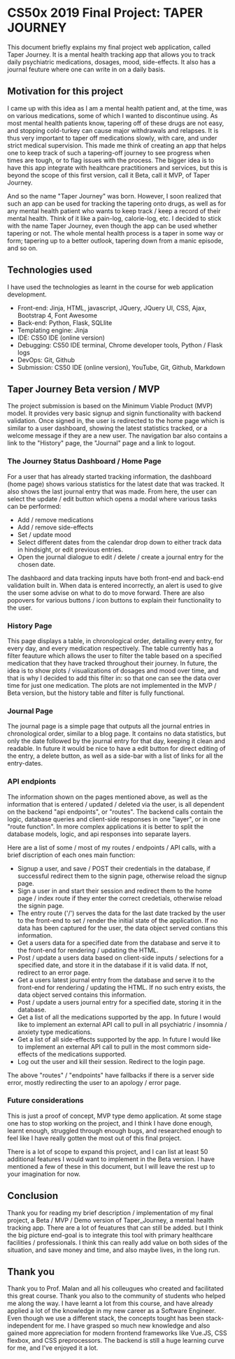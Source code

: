 # CS50x 2019 Final Project: TAPER JOURNEY
This document briefly explains my final project web application, called Taper Journey. It is a mental health tracking app that allows you to track daily psychiatric medications, dosages, mood, side-effects. It also has a journal feuture where one can write in on a daily basis.


## Motivation for this project
I came up with this idea as I am a mental health patient and, at the time, was on various medications, some of which I wanted to discontinue using. As most mental health patients know, tapering off of these drugs are not easy, and stopping cold-turkey can cause major withdrawals and relapses. It is thus very important to taper off medications slowly, with care, and under strict medical supervision. This made me think of creating an app that helps one to keep track of such a tapering-off journey to see progress when times are tough, or to flag issues with the process. The bigger idea is to have this app integrate with healthcare practitioners and services, but this is beyond the scope of this first version, call it Beta, call it MVP, of Taper Journey.

And so the name "Taper Journey" was born. However, I soon realized that such an app can be used for tracking the tapering onto drugs, as well as for any mental health patient who wants to keep track / keep a record of their mental health. Think of it like a pain-log, calorie-log, etc. I decided to stick with the name Taper Journey, even though the app can be used whether tapering or not. The whole mental health process is a taper in some way or form; tapering up to a better outlook, tapering down from a manic episode, and so on.


## Technologies used
I have used the technologies as learnt in the course for web application development.

- Front-end: Jinja, HTML, javascript, JQuery, JQuery UI, CSS, Ajax, Bootstrap 4, Font Awesome
- Back-end: Python, Flask, SQLlite
- Templating engine: Jinja
- IDE: CS50 IDE (online version)
- Debugging: CS50 IDE terminal, Chrome developer tools, Python / Flask logs
- DevOps: Git, Github
- Submission: CS50 IDE (online version), YouTube, Git, Github, Markdown


## Taper Journey Beta version / MVP
The project submission is based on the Minimum Viable Product (MVP) model. It provides very basic signup and signin functionality with backend validation. Once signed in, the user is redirected to the home page which is similar to a user dashboard, showing the latest statistics tracked, or a welcome message if they are a new user. The navigation bar also contains a link to the "History" page, the "Journal" page and a link to logout.


### The Journey Status Dashboard / Home Page
For a user that has already started tracking information, the dashboard (home page) shows various statistics for the latest date that was tracked. It also shows the last journal entry that was made. From here, the user can select the update / edit button which opens a modal where various tasks can be performed:

- Add / remove medications
- Add / remove side-effects
- Set / update mood
- Select different dates from the calendar drop down to either track data in hindsight, or edit previous entries.
- Open the journal dialogue to edit / delete / create a journal entry for the chosen date.

The dashbaord and data tracking inputs have both front-end and back-end validation built in. When data is entered incorrectly, an alert is used to give the user some advise on what to do to move forward. There are also popovers for various buttons / icon buttons to explain their functionality to the user.


### History Page
This page displays a table, in chronological order, detailing every entry, for every day, and every medication respectively. The table currently has a filter feauture which allows the user to filter the table based on a specified medication that they have tracked throughout their journey. In future, the idea is to show plots / visualizations of dosages and mood over time, and that is why I decided to add this filter in: so that one can see the data over time for just one medication. The plots are not implemented in the MVP / Beta version, but the history table and filter is fully functional.


### Journal Page
The journal page is a simple page that outputs all the journal entries in chronological order, similar to a blog page. It contains no data statistics, but only the date followed by the journal entry for that day, keeping it clean and readable. In future it would be nice to have a edit button for direct editing of the entry, a delete button, as well as a side-bar with a list of links for all the entry-dates.


### API endpionts
The information shown on the pages mentioned above, as well as the information that is entered / updated / deleted via the user, is all dependent on the backend "api endpoints", or "routes". The backend calls contain the logic, database queries and client-side responses in one "layer", or in one "route function". In more complex applications it is better to split the database models, logic, and api responses into separate layers.

Here are a list of some / most of my routes / endpoints / API calls, with a brief discription of each ones main function:

- Signup a user, and save / POST their credentials in the database, if successful redirect them to the signin page, otherwise reload the signup page.
- Sign a user in and start their session and redirect them to the home page / index route if they enter the correct credetials, otherwise reload the signin page.
- The entry route ('/') serves the data for the last date tracked by the user to the front-end to set / render the initial state of the application. If no data has been captured for the user, the data object served contians this information.
- Get a users data for a specified date from the database and serve it to the front-end for rendering / updating the HTML.
- Post / update a users data based on client-side inputs / selections for a specified date, and store it in the database if it is valid data. If not, redirect to an error page.
- Get a users latest journal entry from the database and serve it to the front-end for rendering / updating the HTML. If no such entry exists, the data object served contains this information.
- Post / update a users journal entry for a specified date, storing it in the database.
- Get a list of all the medications supported by the app. In future I would like to implement an external API call to pull in all psychiatric / insomnia / anxiety type medications.
- Get a list of all side-effects supported by the app. In future I would like to implement an external API call to pull in the most commorn side-effects of the medications supported.
- Log out the user and kill their session. Redirect to the login page.

The above "routes" / "endpoints" have fallbacks if there is a server side error, mostly redirecting the user to an apology / error page.

### Future considerations
This is just a proof of concept, MVP type demo application. At some stage one has to stop working on the project, and I think I have done enough, learnt enough, struggled through enough bugs, and researched enough to feel like I have really gotten the most out of this final project.

There is a lot of scope to expand this project, and I can list at least 50 additional features I would want to implement in the Beta version. I have mentioned a few of these in this document, but I will leave the rest up to your imagination for now.

## Conclusion
Thank you for reading my brief description / implementation of my final project, a Beta / MVP / Demo version of Taper_Journey, a mental health tracking app. There are a lot of feuatures that can still be added. but I think the big picture end-goal is to integrate this tool with primary healthcare facilities / professionals. I think this can really add value on both sides of the situation, and save money and time, and also maybe lives, in the long run.

## Thank you
Thank you to Prof. Malan and all his colleugues who created and facilitated this great course. Thank you also to the community of students who helped me along the way. I have learnt a lot from this course, and have already applied a lot of the knowledge in my new career as a Software Engineer. Even though we use a different stack, the concepts tought has been stack-independent for me. I have grasped so much new knowledge and also gained more appreciation for modern frontend frameworks like Vue.JS, CSS flexbox, and CSS preprocessors. The backend is still a huge learning curve for me, and I've enjoyed it a lot.










